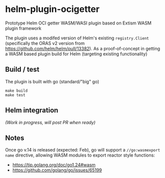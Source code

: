 # helm-plugin-ocigetter

Prototype Helm OCI getter WASM/WASI plugin based on Extism WASM plugin framework

The plugin uses a modifed version of Helm's existing `registry.Client` (specifically the ORAS v2 version from https://github.com/helm/helm/pull/13382). As a proof-of-concept in getting a WASM based plugin build for Helm (targeting existing functionality)

## Build / test

The plugin is built with go (standard/"big" go)

```
make build
make test
```

## Helm integration

_(Work in progress, will post PR when ready)_

## Notes

Once go v.14 is released (expected: Feb), go will support a `//go:wasmexport name` directive, allowing WASM modules to export reactor style functions:
- <https://tip.golang.org/doc/go1.24#wasm>
- <https://github.com/golang/go/issues/65199>